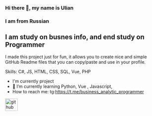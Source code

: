 ### Hi there 👋, my name is Ulian
### I am from Russian
## I am study on busnes info, and end study on Programmer
I made this project just for fun, it allows you to create nice and simple GitHub Readme files that you can copy/paste and use in your profile.

Skills: C#, JS, HTML, CSS, SQL, Vue, PHP
- I'm currently project 
- 🌱 I’m currently learning Python, Vue , Javascript, 
- How to reach me: tg:https://t.me/business_analytic_programmer


[<img src='https://cdn.jsdelivr.net/npm/simple-icons@3.0.1/icons/github.svg' alt='github' height='40'>](https://github.com/https://github.com/Melkijprogrammist)  


